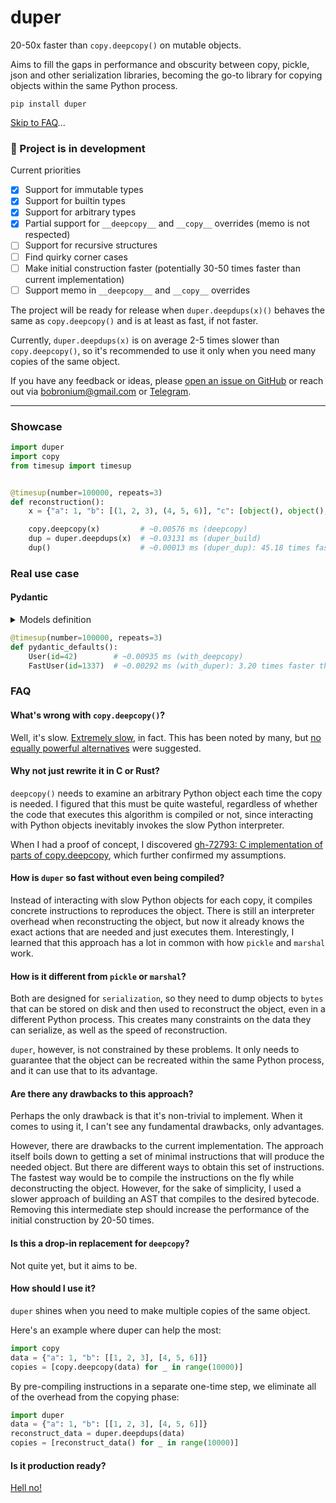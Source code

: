 # duper

20-50x faster than `copy.deepcopy()` on mutable objects.

Aims to fill the gaps in performance and obscurity between copy, pickle, json and other serialization libraries, becoming the go-to library for copying objects within the same Python process.

```shell
pip install duper
```
[Skip to FAQ](#faq)... 


### 🚧 Project is in development
Current priorities
- [x] Support for immutable types
- [x] Support for builtin types
- [x] Support for arbitrary types
- [x] Partial support for `__deepcopy__` and `__copy__` overrides (memo is not respected)
- [ ] Support for recursive structures
- [ ] Find quirky corner cases
- [ ] Make initial construction faster (potentially 30-50 times faster than current implementation)
- [ ] Support memo in `__deepcopy__` and `__copy__` overrides

The project will be ready for release when `duper.deepdups(x)()` behaves the same as `copy.deepcopy()` and is at least as fast, if not faster. 

Currently, `duper.deepdups(x)` is on average 2-5 times slower than `copy.deepcopy()`, so it's recommended to use it only when you need many copies of the same object.

If you have any feedback or ideas, please [open an issue on GitHub](https://github.com/Bobronium/duper/issues) or reach out via [bobronium@gmail.com](mailto:bobronium@gmail.com) or [Telegram](https://t.me/Bobronium).

---

### Showcase
```py
import duper
import copy
from timesup import timesup


@timesup(number=100000, repeats=3)
def reconstruction():
    x = {"a": 1, "b": [(1, 2, 3), (4, 5, 6)], "c": [object(), object(), object()]}  # i

    copy.deepcopy(x)         # ~0.00576 ms (deepcopy)
    dup = duper.deepdups(x)  # ~0.03131 ms (duper_build)
    dup()                    # ~0.00013 ms (duper_dup): 45.18 times faster than deepcopy
```

### Real use case
#### Pydantic
<details>
<summary>Models definition</summary>

```py
from datetime import datetime
from functools import wraps

import duper
from pydantic import BaseModel, Field
from pydantic.fields import FieldInfo


class User(BaseModel):
    id: int
    name: str = "John Doe"
    signup_ts: datetime | None = None
    friends: list[int] = []
    skills: dict[str, int] = {
        "foo": {"count": 4, "size": None},
        "bars": [
            {"apple": "x1", "banana": "y"},
            {"apple": "x2", "banana": "y"},
        ],
    }



@wraps(Field)
def FastField(default, *args, **kwargs):
    """
    Overrides the fields that need to be copied to have default_factories
    """    
    default_factory = duper.deepdups(default)
    field_info: FieldInfo = Field(*args, default_factory=default_factory, **kwargs)
    return field_info


class FastUser(BaseModel):
    id: int
    name: str = FastField("John Doe")
    signup_ts: datetime | None = FastField(None)
    friends: list[int] = FastField([])
    skills: dict[str, int] = FastField(
        {
            "foo": {"count": 4, "size": None},
            "bars": [
                {"apple": "x1", "banana": "y"},
                {"apple": "x2", "banana": "y"},
            ],
        }
    )
```

</details>

```py
@timesup(number=100000, repeats=3)
def pydantic_defaults():
    User(id=42)        # ~0.00935 ms (with_deepcopy)
    FastUser(id=1337)  # ~0.00292 ms (with_duper): 3.20 times faster than with_deepcopy

```

### FAQ
#### What's wrong with `copy.deepcopy()`?
Well, it's slow. [Extremely slow](https://stackoverflow.com/questions/24756712/deepcopy-is-extremely-slow), in fact. This has been noted by many, but [no equally powerful alternatives](https://stackoverflow.com/questions/1410615/copy-deepcopy-vs-pickle) were suggested.

#### Why not just rewrite it in C or Rust?
`deepcopy()` needs to examine an arbitrary Python object each time the copy is needed. I figured that this must be quite wasteful, regardless of whether the code that executes this algorithm is compiled or not, since interacting with Python objects inevitably invokes the slow Python interpreter.

When I had a proof of concept, I discovered [gh-72793: C implementation of parts of copy.deepcopy](https://github.com/python/cpython/pull/91610), which further confirmed my assumptions.

#### How is `duper` so fast without even being compiled?
Instead of interacting with slow Python objects for each copy, it compiles concrete instructions to reproduces the object. There is still an interpreter overhead when reconstructing the object, but now it already knows the exact actions that are needed and just executes them.
Interestingly, I learned that this approach has a lot in common with how `pickle` and `marshal` work.

#### How is it different from `pickle` or `marshal`?
Both are designed for `serialization`, so they need to dump objects to `bytes` that can be stored on disk and then used to reconstruct the object, even in a different Python process.
This creates many constraints on the data they can serialize, as well as the speed of reconstruction.

`duper`, however, is not constrained by these problems. It only needs to guarantee that the object can be recreated within the same Python process, and it can use that to its advantage.

#### Are there any drawbacks to this approach?
Perhaps the only drawback is that it's non-trivial to implement.
When it comes to using it, I can't see any fundamental drawbacks, only advantages.

However, there are drawbacks to the current implementation. The approach itself boils down to getting a set of minimal instructions that will produce the needed object. But there are different ways to obtain this set of instructions. The fastest way would be to compile the instructions on the fly while deconstructing the object. However, for the sake of simplicity, I used a slower approach of building an AST that compiles to the desired bytecode. Removing this intermediate step should increase the performance of the initial construction by 20-50 times.

#### Is this a drop-in replacement for `deepcopy`?
Not quite yet, but it aims to be. 

#### How should I use it?
`duper` shines when you need to make multiple copies of the same object.

Here's an example where duper can help the most:
```python
import copy
data = {"a": 1, "b": [[1, 2, 3], [4, 5, 6]]}
copies = [copy.deepcopy(data) for _ in range(10000)]
```
By pre-compiling instructions in a separate one-time step, we eliminate all of the overhead from the copying phase: 
```python
import duper
data = {"a": 1, "b": [[1, 2, 3], [4, 5, 6]]}
reconstruct_data = duper.deepdups(data)
copies = [reconstruct_data() for _ in range(10000)]
```

#### Is it production ready?
[Hell no!](#-project-is-in-development)
